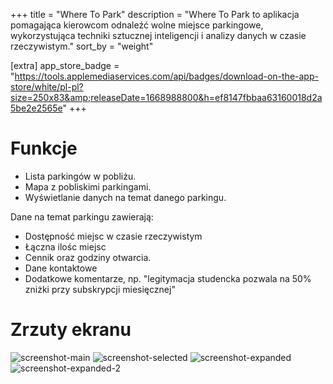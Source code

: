 +++
title = "Where To Park"
description = "Where To Park to aplikacja pomagająca kierowcom odnaleźć wolne miejsce parkingowe, wykorzystująca techniki sztucznej inteligencji i analizy danych w czasie rzeczywistym."
sort_by = "weight"

[extra]
app_store_badge = "https://tools.applemediaservices.com/api/badges/download-on-the-app-store/white/pl-pl?size=250x83&amp;releaseDate=1668988800&h=ef8147fbbaa63160018d2a5be2e2565e"
+++

# Funkcje
- Lista parkingów w pobliżu.
- Mapa z pobliskimi parkingami.
- Wyświetlanie danych na temat danego parkingu.

Dane na temat parkingu zawierają:
- Dostępność miejsc w czasie rzeczywistym
- Łączna ilośc miejsc
- Cennik oraz godziny otwarcia.
- Dane kontaktowe
- Dodatkowe komentarze, np. "legitymacja studencka pozwala na 50% zniżki przy subskrypcji miesięcznej"

# Zrzuty ekranu

<div class="demonstration-media">
    <img class="demonstration-image" src="screenshots/main.png" alt="screenshot-main">
    <img class="demonstration-image" src="screenshots/selected.png" alt="screenshot-selected">
    <img class="demonstration-image" src="screenshots/expanded.png" alt="screenshot-expanded">
    <img class="demonstration-image" src="screenshots/expanded-2.png" alt="screenshot-expanded-2">
</div>
